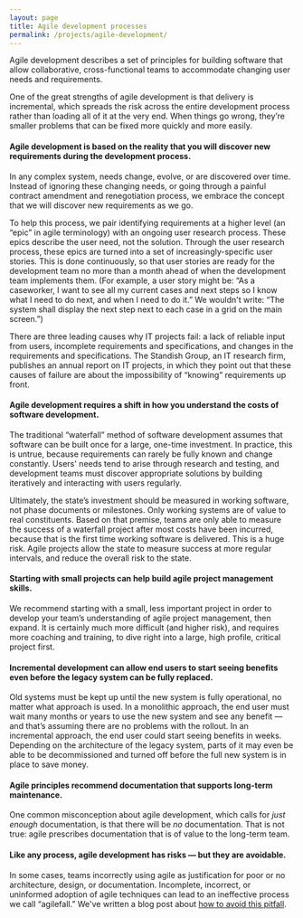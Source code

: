 ```yaml
---
layout: page
title: Agile development processes
permalink: /projects/agile-development/
---
```


Agile development describes a set of principles for building software that allow collaborative, cross-functional teams to accommodate changing user needs and requirements.

One of the great strengths of agile development is that delivery is incremental, which spreads the risk across the entire development process rather than loading all of it at the very end. When things go wrong, they’re smaller problems that can be fixed more quickly and more easily.

#### Agile development is based on the reality that you will discover new requirements during the development process.

In any complex system, needs change, evolve, or are discovered over time. Instead of ignoring these changing needs, or going through a painful contract amendment and renegotiation process, we embrace the concept that we will discover new requirements as we go.

To help this process, we pair identifying requirements at a higher level (an “epic” in agile terminology) with an ongoing user research process. These epics describe the user need, not the solution. Through the user research process, these epics are turned into a set of increasingly-specific user stories. This is done continuously, so that user stories are ready for the development team no more than a month ahead of when the development team implements them. (For example, a user story might be: “As a caseworker, I want to see all my current cases and next steps so I know what I need to do next, and when I need to do it.” We wouldn't write: “The system shall display the next step next to each case in a grid on the main screen.”)

There are three leading causes why IT projects fail: a lack of reliable input from users, incomplete requirements and specifications, and changes in the requirements and specifications. The Standish Group, an IT research firm, publishes an annual report on IT projects, in which they point out that these causes of failure are about the impossibility of “knowing” requirements up front.

#### Agile development requires a shift in how you understand the costs of software development.

The traditional “waterfall” method of software development assumes that software can be built once for a large, one-time investment. In practice, this is untrue, because requirements can rarely be fully known and change constantly. Users' needs tend to arise through research and testing, and development teams must discover appropriate solutions by building iteratively and interacting with users regularly.

Ultimately, the state’s investment should be measured in working software, not phase documents or milestones. Only working systems are of value to real constituents. Based on that premise, teams are only able to measure the success of a waterfall project after most costs have been incurred, because that is the first time working software is delivered. This is a huge risk. Agile projects allow the state to measure success at more regular intervals, and reduce the overall risk to the state.

#### Starting with small projects can help build agile project management skills.

We recommend starting with a small, less important project in order to develop your team’s understanding of agile project management, then expand. It is certainly much more difficult (and higher risk), and requires more coaching and training, to dive right into a large, high profile, critical project first.

#### Incremental development can allow end users to start seeing benefits even before the legacy system can be fully replaced.

Old systems must be kept up until the new system is fully operational, no matter what approach is used. In a monolithic approach, the end user must wait many months or years to use the new system and see any benefit — and that’s assuming there are no problems with the rollout. In an incremental approach, the end user could start seeing benefits in weeks. Depending on the architecture of the legacy system, parts of it may even be able to be decommissioned and turned off before the full new system is in place to save money.

#### Agile principles recommend documentation that supports long-term maintenance.

One common misconception about agile development, which calls for _just enough_ documentation, is that there will be _no_ documentation. That is not true: agile prescribes documentation that is of value to the long-term team.

#### Like any process, agile development has risks — but they are avoidable.

In some cases, teams incorrectly using agile as justification for poor or no architecture, design, or documentation. Incomplete, incorrect, or uninformed adoption of agile techniques can lead to an ineffective process we call “agilefall.” We've written a blog post about [how to avoid this pitfall](https://18f.gsa.gov/2015/12/29/is-your-project-using-agilefall/).




